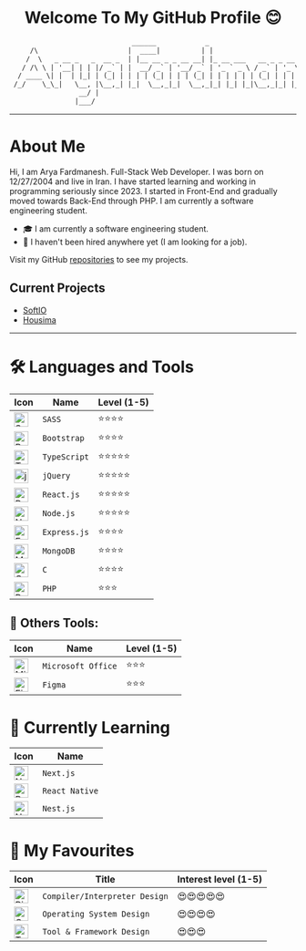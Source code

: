 <h1 align="center">
  Welcome To My GitHub Profile 😊
</h1>

```txt
                              ______            _                                 _     
     /\                      |  ____|          | |                               | |    
    /  \   _ __ _   _  __ _  | |__ __ _ _ __ __| |_ __ ___   __ _ _ __   ___  ___| |__  
   / /\ \ | '__| | | |/ _` | |  __/ _` | '__/ _` | '_ ` _ \ / _` | '_ \ / _ \/ __| '_ \ 
  / ____ \| |  | |_| | (_| | | | | (_| | | | (_| | | | | | | (_| | | | |  __/\__ \ | | |
 /_/    \_\_|   \__, |\__,_| |_|  \__,_|_|  \__,_|_| |_| |_|\__,_|_| |_|\___||___/_| |_|
                 __/ |                                                                  
                |___/                                                                   
```

---

# About Me

Hi, I am Arya Fardmanesh. Full-Stack Web Developer.
I was born on 12/27/2004 and live in Iran. I have started learning and working in programming seriously since 2023. I started in Front-End and gradually moved towards Back-End through PHP. I am currently a software engineering student.

- 🎓 I am currently a software engineering student.
- 💼 I haven't been hired anywhere yet (I am looking for a job).

Visit my GitHub [repositories](https://github.com/AryaFardmanesh?tab=repositories) to see my projects.

## Current Projects

- [SoftIO](https://github.com/AryaFardmanesh/softio)
- [Housima](https://github.com/housima)

---

# 🛠️ Languages and Tools

|Icon|Name|Level (1-5)|
|----|----|-----------|
|<img src="https://img.icons8.com/?size=256&id=QBqFNfPPB2Kx&format=png" width="25" height="25" alt="SASS Logo" title="SASS/SCSS" />|`SASS`|⭐⭐⭐⭐|
|<img src="https://img.icons8.com/?size=256&id=g9mmSxx3SwAI&format=png" width="25" height="25" alt="Bootstrap Logo" title="Bootstrap" />|`Bootstrap`|⭐⭐⭐⭐|
|<img src="https://img.icons8.com/?size=256&id=wpZmKzk11AzJ&format=png" width="25" height="25" alt="TypeScript Logo" title="TypeScript" />|`TypeScript`|⭐⭐⭐⭐⭐|
|<img src="https://img.icons8.com/?size=256w&id=HKNzD81eiiSc&format=png" width="25" height="25" alt="jQuery Logo" title="jQuery" />|`jQuery`|⭐⭐⭐⭐⭐|
|<img src="https://img.icons8.com/?size=256&id=wPohyHO_qO1a&format=png" width="25" height="25" alt="React.js Logo" title="React.js" />|`React.js`|⭐⭐⭐⭐⭐|
|<img src="https://img.icons8.com/?size=256&id=54087&format=png" width="25" height="25" alt="Node.js Logo" title="Node.js" />|`Node.js`|⭐⭐⭐⭐⭐|
|<img src="https://img.icons8.com/?size=256&id=WNoJgbzDr3i2&format=png" width="25" height="25" alt="Express.js Logo" title="Express.js" />|`Express.js`|⭐⭐⭐⭐|
|<img src="https://img.icons8.com/?size=256&id=74402&format=png" width="25" height="25" alt="MongoDB Logo" title="MongoDB" />|`MongoDB`|⭐⭐⭐⭐|
|<img src="https://img.icons8.com/?size=256&id=shQTXiDQiQVR&format=png" width="25" height="25" alt="C Logo" title="C Programming Language" />|`C`|⭐⭐⭐⭐|
|<img src="https://img.icons8.com/?size=256w&id=f0R4xVI4Sc8O&format=png" width="25" height="25" alt="PHP Logo" title="PHP Programming Language" />|`PHP`|⭐⭐⭐|

## 🧰 Others Tools:

|Icon|Name|Level (1-5)|
|----|----|-----------|
|<img src="https://img.icons8.com/?size=256&id=vIbsCQXkSp6l&format=png" width="25" height="25" alt="Microsoft Office Logo" title="Microsoft Office" />|`Microsoft Office`|⭐⭐⭐|
|<img src="https://img.icons8.com/?size=256&id=zfHRZ6i1Wg0U&format=png" width="25" height="25" alt="Figma Logo" title="Figma" />|`Figma`|⭐⭐⭐|

# 📗 Currently Learning

|Icon|Name|
|----|----|
|<img src="https://img.icons8.com/?size=256&id=MWiBjkuHeMVq&format=png" width="25" height="25" alt="Next.js Logo" title="Next.js" />|`Next.js`|
|<img src="https://img.icons8.com/?size=256&id=123603&format=png" width="25" height="25" alt="React Native Logo" title="React Native" />|`React Native`|
|<img src="https://img.icons8.com/?size=256&id=9ESZMOeUioJS&format=png" width="25" height="25" alt="Nest.js Logo" title="Nest.js" />|`Nest.js`|

# 💎 My Favourites

|Icon|Title|Interest level (1-5)|
|----|-----|--------------|
|<img src="https://img.icons8.com/?size=256w&id=38992&format=png" width="25" height="25" alt="Binary File Logo" title="Compiler/Interpreter Design" />|`Compiler/Interpreter Design`|😍😍😍😍😍|
|<img src="https://img.icons8.com/?size=256w&id=QGeedI2KhNCQ&format=png" width="25" height="25" alt="Operating System Logo" title="Operating System Design" />|`Operating System Design`|😍😍😍😍|
|<img src="https://img.icons8.com/?size=256w&id=0yinrY6KTx1j&format=png" width="25" height="25" alt="Tool & Framework Logo" title="Tool & Framework Design" />|`Tool & Framework Design`|😍😍😍|
